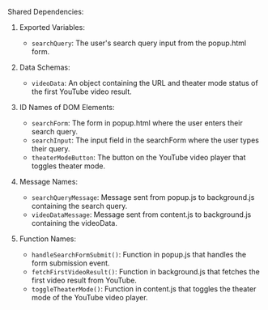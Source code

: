 Shared Dependencies:

1. Exported Variables:
   - `searchQuery`: The user's search query input from the popup.html form.

2. Data Schemas:
   - `videoData`: An object containing the URL and theater mode status of the first YouTube video result.

3. ID Names of DOM Elements:
   - `searchForm`: The form in popup.html where the user enters their search query.
   - `searchInput`: The input field in the searchForm where the user types their query.
   - `theaterModeButton`: The button on the YouTube video player that toggles theater mode.

4. Message Names:
   - `searchQueryMessage`: Message sent from popup.js to background.js containing the search query.
   - `videoDataMessage`: Message sent from content.js to background.js containing the videoData.

5. Function Names:
   - `handleSearchFormSubmit()`: Function in popup.js that handles the form submission event.
   - `fetchFirstVideoResult()`: Function in background.js that fetches the first video result from YouTube.
   - `toggleTheaterMode()`: Function in content.js that toggles the theater mode of the YouTube video player.